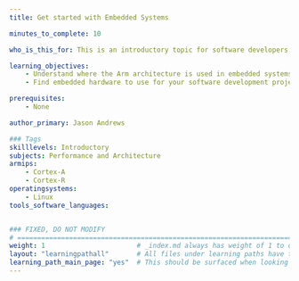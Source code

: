 ```yaml
---
title: Get started with Embedded Systems

minutes_to_complete: 10

who_is_this_for: This is an introductory topic for software developers working on embedded systems and new to the Arm architecture.

learning_objectives:
    - Understand where the Arm architecture is used in embedded systems
    - Find embedded hardware to use for your software development projects

prerequisites:
    - None

author_primary: Jason Andrews

### Tags
skilllevels: Introductory
subjects: Performance and Architecture
armips:
    - Cortex-A
    - Cortex-R
operatingsystems:
    - Linux
tools_software_languages:


### FIXED, DO NOT MODIFY
# ================================================================================
weight: 1                       # _index.md always has weight of 1 to order correctly
layout: "learningpathall"       # All files under learning paths have this same wrapper
learning_path_main_page: "yes"  # This should be surfaced when looking for related content. Only set for _index.md of learning path content.
---
```

